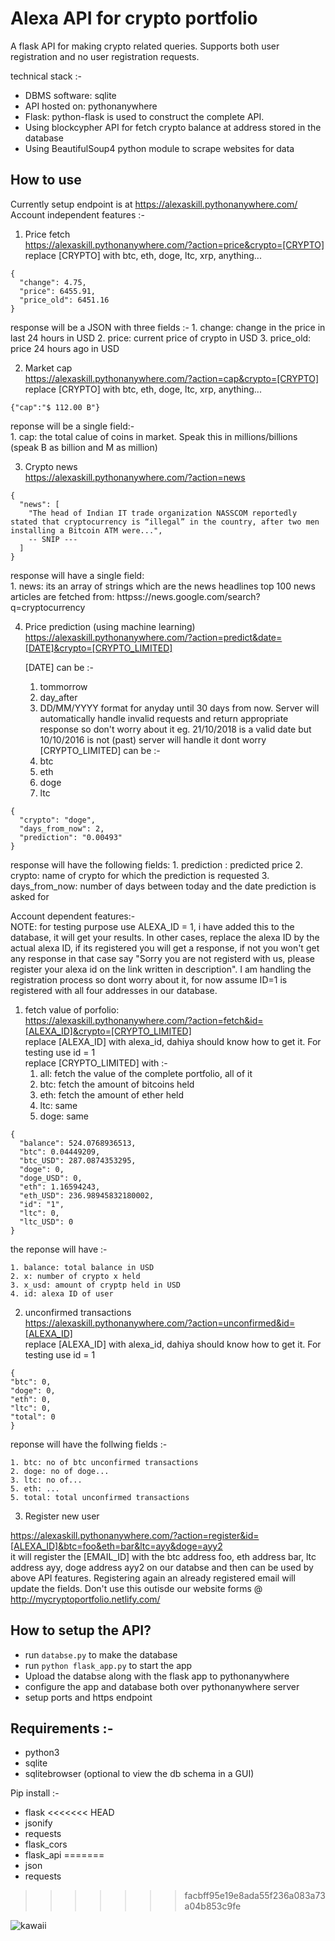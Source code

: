 ﻿# Alexa API for crypto portfolio
A flask API for making crypto related queries. Supports both user registration and no user registration requests. 

technical stack :-
- DBMS software: sqlite
- API hosted on: pythonanywhere
- Flask: python-flask is used to construct the complete API.
- Using blockcypher API for fetch crypto balance at address stored in the database
- Using BeautifulSoup4 python module to scrape websites for data

## How to use
Currently setup endpoint is at https://alexaskill.pythonanywhere.com/  
Account independent features :-  
1. Price fetch  
  https://alexaskill.pythonanywhere.com/?action=price&crypto=[CRYPTO]
  replace [CRYPTO] with btc, eth, doge, ltc, xrp, anything... 
```
{
  "change": 4.75,
  "price": 6455.91,
  "price_old": 6451.16
}
```
  response will be a JSON with three fields :-
    1. change: change in the price in last 24 hours in USD
    2. price: current price of crypto in USD
    3. price_old: price 24 hours ago in USD

2. Market cap  
  https://alexaskill.pythonanywhere.com/?action=cap&crypto=[CRYPTO]  
    replace [CRYPTO] with btc, eth, doge, ltc, xrp, anything...   
```
{"cap":"$ 112.00 B"}
```

reponse will be a single field:-  
      1. cap: the total calue of coins in market. Speak this in millions/billions (speak B as billion and M as million)


3. Crypto news       
  https://alexaskill.pythonanywhere.com/?action=news    
```
{
  "news": [
    "The head of Indian IT trade organization NASSCOM reportedly stated that cryptocurrency is “illegal” in the country, after two men installing a Bitcoin ATM were...",
    -- SNIP ---
  ]
}
```
  response will have a single field:  
    1. news: its an array of strings which are the news headlines
    top 100 news articles are fetched from: httpss://news.google.com/search?q=cryptocurrency
     
4. Price prediction (using machine learning) 
  https://alexaskill.pythonanywhere.com/?action=predict&date=[DATE]&crypto=[CRYPTO_LIMITED]
   
   [DATE] can be :-
     1. tommorrow
     2. day_after
     3. DD/MM/YYYY format for anyday until 30 days from now. Server will automatically handle invalid requests and return appropriate response so don't worry about it eg. 21/10/2018 is a valid date but 10/10/2016 is not (past) server will handle it dont worry  
   [CRYPTO_LIMITED] can be :-
     1. btc
     2. eth
     3. doge
     4. ltc
```
{
  "crypto": "doge",
  "days_from_now": 2,
  "prediction": "0.00493"
}
```
   response will have the following fields:
     1. prediction : predicted price 
     2. crypto: name of crypto for which the prediction is requested
     3. days_from_now: number of days between today and the date prediction is asked for


Account dependent features:-  
NOTE: for testing purpose use ALEXA_ID = 1, i have added this to the database, it will get your results. In other cases, replace the alexa ID by the actual alexa ID, if its registered you will get a response, if not you won't get any response in that case say "Sorry you are not registerd with us, please register your alexa id on the link written in description".
I am handling the registration process so dont worry about it, for now assume ID=1 is registered with all four addresses in our database. 

1. fetch value of porfolio:   
  https://alexaskill.pythonanywhere.com/?action=fetch&id=[ALEXA_ID]&crypto=[CRYPTO_LIMITED]  
  replace [ALEXA_ID] with alexa_id, dahiya should know how to get it. For testing use id = 1  
  replace [CRYPTO_LIMITED] with :-  
    1. all: fetch the value of the complete portfolio, all of it
    2. btc: fetch the amount of bitcoins held
    3. eth: fetch the amount of ether held
    4. ltc: same
    5. doge: same
```
{
  "balance": 524.0768936513,
  "btc": 0.04449209,
  "btc_USD": 287.0874353295,
  "doge": 0,
  "doge_USD": 0,
  "eth": 1.16594243,
  "eth_USD": 236.98945832180002,
  "id": "1",
  "ltc": 0,
  "ltc_USD": 0
}
```

 the reponse will have :-  
  
    1. balance: total balance in USD
    2. x: number of crypto x held
    3. x_usd: amount of cryptp held in USD
    4. id: alexa ID of user


2. unconfirmed transactions  
  https://alexaskill.pythonanywhere.com/?action=unconfirmed&id=[ALEXA_ID]  
  replace [ALEXA_ID] with alexa_id, dahiya should know how to get it. For testing use id = 1
  ```
  {
  "btc": 0,
  "doge": 0,
  "eth": 0,
  "ltc": 0,
  "total": 0
}
```
  reponse will have the follwing fields :-  
  
    1. btc: no of btc unconfirmed transactions
    2. doge: no of doge...
    3. ltc: no of...
    5. eth: ...
    5. total: total unconfirmed transactions
  

3. Register new user  

  https://alexaskill.pythonanywhere.com/?action=register&id=[ALEXA_ID]&btc=foo&eth=bar&ltc=ayy&doge=ayy2    
  it will register the [EMAIL_ID] with the btc address foo, eth address bar, ltc address ayy, doge address ayy2 on our databse and then can be used by above API features. 
  Registering again an already registered email will update the fields. 
  Don't use this outisde our website forms @ http://mycryptoportfolio.netlify.com/

  

## How to setup the API?
- run `databse.py` to make the database
- run `python flask_app.py` to start the app
- Upload the databse along with the flask app to pythonanywhere
- configure the app and database both over pythonanywhere server
- setup ports and https endpoint


## Requirements :-
- python3
- sqlite
- sqlitebrowser (optional to view the db schema in a GUI)

Pip install :-
- flask
<<<<<<< HEAD
- jsonify
- requests
- flask_cors
- flask_api
=======
- json
- requests
>>>>>>> facbff95e19e8ada55f236a083a73a04b853c9fe

![kawaii](https://i.imgur.com/hLjNP27.jpg)

